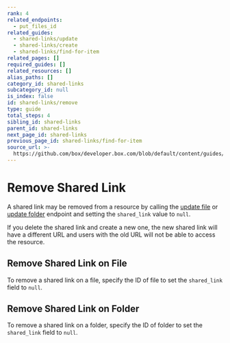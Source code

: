 ```yaml
---
rank: 4
related_endpoints:
  - put_files_id
related_guides:
  - shared-links/update
  - shared-links/create
  - shared-links/find-for-item
related_pages: []
required_guides: []
related_resources: []
alias_paths: []
category_id: shared-links
subcategory_id: null
is_index: false
id: shared-links/remove
type: guide
total_steps: 4
sibling_id: shared-links
parent_id: shared-links
next_page_id: shared-links
previous_page_id: shared-links/find-for-item
source_url: >-
  https://github.com/box/developer.box.com/blob/default/content/guides/shared-links/remove.md
---
```

# Remove Shared Link

A shared link may be removed from a resource by calling the
[update file](endpoint://put_files_id) or
[update folder](endpoint://put_folders_id) endpoint and setting the
`shared_link` value to `null`.

<Message type='warning'>

If you delete the shared link and create a new one, the new shared link will
have a different URL and users with the old URL will not be able to access
the resource.

</Message>

## Remove Shared Link on File

To remove a shared link on a file, specify the ID of file to set the
`shared_link` field to `null`.

<Samples id='put_files_id_shared_link_remove' >

</Samples>

## Remove Shared Link on Folder

To remove a shared link on a folder, specify the ID of folder to set the
`shared_link` field to `null`.

<Samples id='put_folders_id_shared_link_remove' >

</Samples>